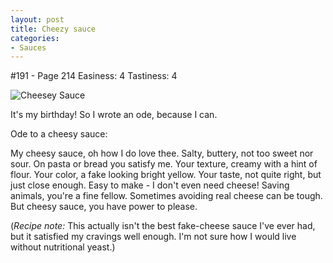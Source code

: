 ```yaml
---
layout: post
title: Cheezy sauce
categories:
- Sauces
---
```


#191 - Page 214
Easiness: 4
Tastiness: 4

![Cheesey Sauce](https://lh4.googleusercontent.com/-PKQtikjMr-I/TqMeRvvK3WI/AAAAAAAAj7Y/NhDtyc0pIVM/s640/IMG_1006.jpg)

It's my birthday!
So I wrote an ode, because I can.

Ode to a cheesy sauce:

My cheesy sauce, oh how I do love thee.
Salty, buttery, not too sweet nor sour.
On pasta or bread you satisfy me.
Your texture, creamy with a hint of flour.
Your color, a fake looking bright yellow.
Your taste, not quite right, but just close enough.
Easy to make - I don't even need cheese!
Saving animals, you're a fine fellow.
Sometimes avoiding real cheese can be tough.
But cheesy sauce, you have power to please.

(_Recipe note:_ This actually isn't the best fake-cheese sauce I've ever had, but it satisfied my cravings well enough. I'm not sure how I would live without nutritional yeast.)
